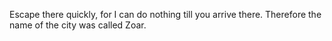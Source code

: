 Escape there quickly, for I can do nothing till you arrive there. Therefore the name of the city was called Zoar.
